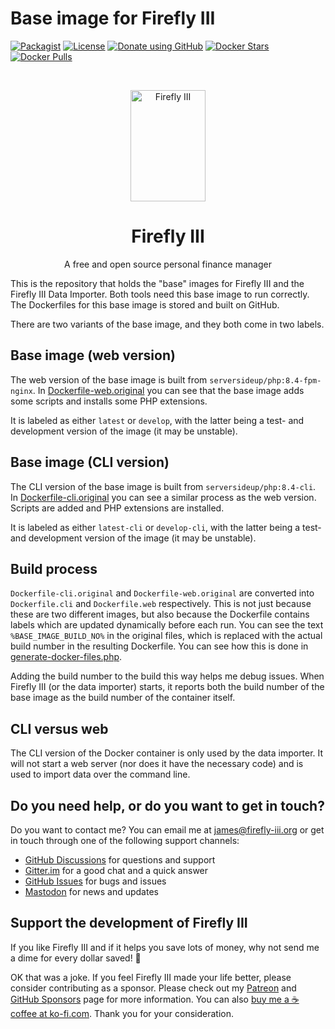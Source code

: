 # Base image for Firefly III

[![Packagist](https://img.shields.io/packagist/v/grumpydictator/firefly-iii.svg?style=flat-square)](https://packagist.org/packages/grumpydictator/firefly-iii) 
[![License](https://img.shields.io/github/license/firefly-iii/firefly-iii.svg?style=flat-square])](https://www.gnu.org/licenses/agpl-3.0.html) 
[![Donate using GitHub](https://img.shields.io/badge/donate-GitHub-green?logo=github&style=flat-square)](https://github.com/sponsors/JC5)
[![Docker Stars](https://img.shields.io/docker/stars/fireflyiii/core?style=flat-square)](https://hub.docker.com/r/fireflyiii/core)
[![Docker Pulls](https://img.shields.io/docker/pulls/fireflyiii/core?style=flat-square)](https://hub.docker.com/r/fireflyiii/core)

<!-- PROJECT LOGO -->
<br />
<p align="center">
  <a href="https://firefly-iii.org/">
    <img src="https://raw.githubusercontent.com/firefly-iii/firefly-iii/develop/.github/assets/img/logo-small.png" alt="Firefly III" width="120" height="178">
  </a>
</p>
  <h1 align="center">Firefly III</h1>

  <p align="center">
    A free and open source personal finance manager
    <br />
  </p>
<!--- END PROJECT LOGO -->

This is the repository that holds the "base" images for Firefly III and the Firefly III Data Importer. Both tools need this base image to run correctly. The Dockerfiles for this base image is stored and built on GitHub.

There are two variants of the base image, and they both come in two labels.

## Base image (web version)

The web version of the base image is built from `serversideup/php:8.4-fpm-nginx`. In [Dockerfile-web.original](https://github.com/firefly-iii/base-image/blob/main/Dockerfile-web.original) you can see that the base image adds some scripts and installs some PHP extensions.

It is labeled as either `latest` or `develop`, with the latter being a test- and development version of the image (it may be unstable).

## Base image (CLI version)

The CLI version of the base image is built from `serversideup/php:8.4-cli`. In [Dockerfile-cli.original](https://github.com/firefly-iii/base-image/blob/main/Dockerfile-cli.original) you can see a similar process as the web version. Scripts are added and PHP extensions are installed.

It is labeled as either `latest-cli` or `develop-cli`, with the latter being a test- and development version of the image (it may be unstable).

## Build process

`Dockerfile-cli.original` and `Dockerfile-web.original` are converted into `Dockerfile.cli` and `Dockerfile.web` respectively. This is not just because these are two different images, but also because the Dockerfile contains labels which are updated dynamically before each run. You can see the text `%BASE_IMAGE_BUILD_NO%` in the original files, which is replaced with the actual build number in the resulting Dockerfile. You can see how this is done in [generate-docker-files.php](https://github.com/firefly-iii/base-image/blob/main/generate-docker-files.php).

Adding the build number to the build this way helps me debug issues. When Firefly III (or the data importer) starts, it reports both the build number of the base image as the build number of the container itself.

## CLI versus web

The CLI version of the Docker container is only used by the data importer. It will not start a web server (nor does it have the necessary code) and is used to import data over the command line.

<!-- HELP TEXT -->

## Do you need help, or do you want to get in touch?

Do you want to contact me? You can email me at [james@firefly-iii.org](mailto:james@firefly-iii.org) or get in touch through one of the following support channels:

- [GitHub Discussions](https://github.com/firefly-iii/firefly-iii/discussions/) for questions and support
- [Gitter.im](https://gitter.im/firefly-iii/firefly-iii) for a good chat and a quick answer
- [GitHub Issues](https://github.com/firefly-iii/firefly-iii/issues) for bugs and issues
- <a rel="me" href="https://fosstodon.org/@ff3">Mastodon</a> for news and updates

<!-- END OF HELP TEXT -->

<!-- SPONSOR TEXT -->

## Support the development of Firefly III

If you like Firefly III and if it helps you save lots of money, why not send me a dime for every dollar saved! 🥳

OK that was a joke. If you feel Firefly III made your life better, please consider contributing as a sponsor. Please check out my [Patreon](https://www.patreon.com/jc5) and [GitHub Sponsors](https://github.com/sponsors/JC5) page for more information. You can also [buy me a ☕️ coffee at ko-fi.com](https://ko-fi.com/Q5Q5R4SH1). Thank you for your consideration.

<!-- END OF SPONSOR TEXT -->


